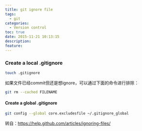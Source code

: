```yaml
---
title: git ignore file
tags:
  - git
categories:
  - Version control
toc: true
date: 2015-11-21 10:13:15
description: 
feature:
---
```


### Create a local .gitignore
``` bash
touch .gitignore
```
如果文件已经commit但还是想ignore，可以通过下面的命令进行排除：
``` bash
git rm --cached FILENAME
```

#### Create a global .gitignore
``` bash
git config --global core.excludesfile ~/.gitignore_global
```

转自：https://help.github.com/articles/ignoring-files/